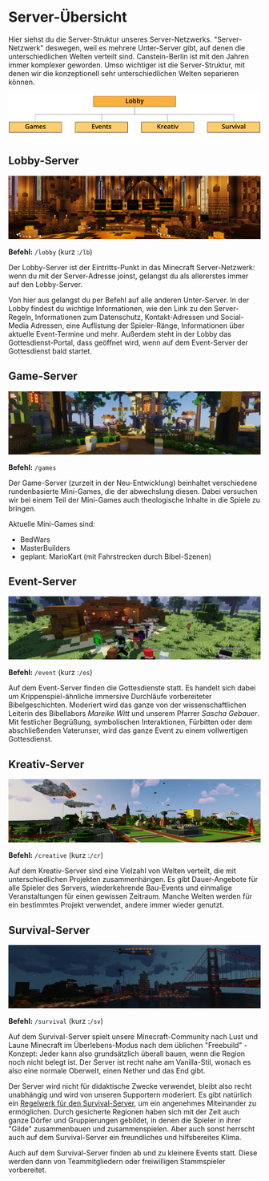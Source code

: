 # Server-Übersicht

Hier siehst du die Server-Struktur unseres Server-Netzwerks. "Server-Netzwerk" deswegen, weil es mehrere
Unter-Server gibt, auf denen die unterschiedlichen Welten verteilt sind. Canstein-Berlin ist mit den Jahren immer 
komplexer geworden. Umso wichtiger ist die Server-Struktur, mit denen wir die konzeptionell sehr unterschiedlichen 
Welten separieren können.

![Image Server-Struktur](./images/Server-Struktur.png)

## Lobby-Server

![Image Lobby-Server](./images/server/Lobby.png)

**Befehl:** `/lobby` (kurz :`/lb`)

Der Lobby-Server ist der Eintritts-Punkt in das Minecraft Server-Netzwerk: wenn du mit der Server-Adresse joinst, 
gelangst du als allererstes immer auf den Lobby-Server.

Von hier aus gelangst du per Befehl auf alle anderen Unter-Server. In der Lobby findest du wichtige Informationen, 
wie den Link zu den Server-Regeln, Informationen zum Datenschutz, Kontakt-Adressen und Social-Media Adressen, eine 
Auflistung der Spieler-Ränge, Informationen über aktuelle Event-Termine und mehr. Außerdem steht in der Lobby das 
Gottesdienst-Portal, dass geöffnet wird, wenn auf dem Event-Server der Gottesdienst bald startet.

## Game-Server

![Image Game-Server](./images/server/Games.png)

**Befehl:** `/games`

Der Game-Server (zurzeit in der Neu-Entwicklung) beinhaltet verschiedene rundenbasierte Mini-Games, die der 
abwechslung diesen. Dabei versuchen wir bei einem Teil der Mini-Games auch theologische Inhalte in die 
Spiele zu bringen.

Aktuelle Mini-Games sind:
- BedWars
- MasterBuilders
- geplant: MarioKart (mit Fahrstrecken durch Bibel-Szenen)

## Event-Server

![Image Event-Server](./images/server/Events.png)

**Befehl:** `/event` (kurz :`/es`)

Auf dem Event-Server finden die Gottesdienste statt. Es handelt sich dabei um Krippenspiel-ähnliche immersive
Durchläufe vorbereiteter Bibelgeschichten. Moderiert wird das ganze von der wissenschaftlichen Leiterin des 
Bibellabors _Mareike Witt_ und unserem Pfarrer _Sascha Gebauer_. Mit festlicher Begrüßung, symbolischen
Interaktionen, Fürbitten oder dem abschließenden Vaterunser, wird das ganze Event zu einem vollwertigen Gottesdienst.

## Kreativ-Server

![Image Kreativ-Server](./images/server/Kreativ.png)

**Befehl:** `/creative` (kurz :`/cr`)

Auf dem Kreativ-Server sind eine Vielzahl von Welten verteilt, die mit unterschiedlichen Projekten zusammenhängen.
Es gibt Dauer-Angebote für alle Spieler des Servers, wiederkehrende Bau-Events und einmalige Veranstaltungen für
einen gewissen Zeitraum. Manche Welten werden für ein bestimmtes Projekt verwendet, andere immer wieder genutzt.

## Survival-Server

![Image Survival-Server](./images/server/Survival.png)

**Befehl:** `/survival` (kurz :`/sv`)

Auf dem Survival-Server spielt unsere Minecraft-Community nach Lust und Laune Minecraft im Überlebens-Modus nach dem
üblichen "Freebuild" - Konzept: Jeder kann also grundsätzlich überall bauen, wenn die Region noch nicht belegt ist. 
Der Server ist recht nahe am Vanilla-Stil, wonach es also eine normale Oberwelt, einen Nether und das End gibt.

Der Server wird nicht für didaktische Zwecke verwendet, bleibt also recht unabhängig und wird von unseren Supportern 
moderiert. Es gibt natürlich ein [Regelwerk für den Survival-Server](https://canstein-berlin.de/regeln-im-survival-server),
um ein angenehmes Miteinander zu ermöglichen. Durch gesicherte Regionen haben sich mit der Zeit auch ganze Dörfer 
und Gruppierungen gebildet, in denen die Spieler in ihrer "Gilde" zusammenbauen und zusammenspielen. Aber auch sonst 
herrscht auch auf dem Survival-Server ein freundliches und hilfsbereites Klima.

Auch auf dem Survival-Server finden ab und zu kleinere Events statt. Diese werden dann von Teammitgliedern oder 
freiwilligen Stammspieler vorbereitet.